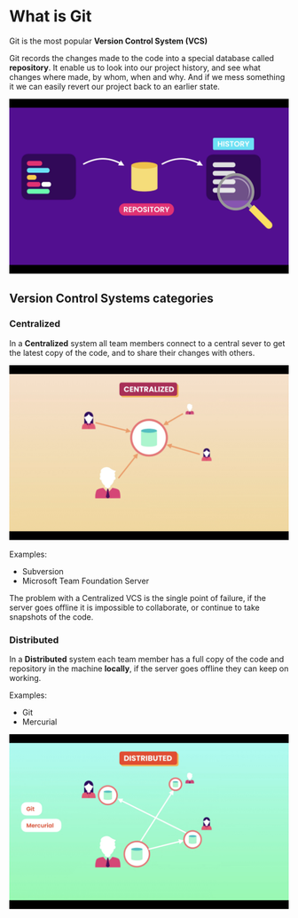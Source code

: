 # What is Git

Git is the most popular **Version Control System (VCS)**

Git records the changes made to the code into a special database called **repository**. It enable us to look into our project history, and see what changes where made, by whom, when and why. And if we mess something it we can easily revert our project back to an earlier state.

![Git Repository](./images/03-01.png "Git Repository")

## Version Control Systems categories

### Centralized

In a **Centralized** system all team members connect to a central sever to get the latest copy of the code, and to share their changes with others.

![Centralized VCS](./images/03-02.png "Centralized VCS")

Examples:

- Subversion
- Microsoft Team Foundation Server

The problem with a Centralized VCS is the single point of failure, if the server goes offline it is impossible to collaborate, or continue to take snapshots of the code.

### Distributed

In a **Distributed** system each team member has a full copy of the code and repository in the machine **locally**, if the server goes offline they can keep on working.

Examples:

- Git
- Mercurial

![Distributed VCS](./images/03-03.png "Distributed VCS")
